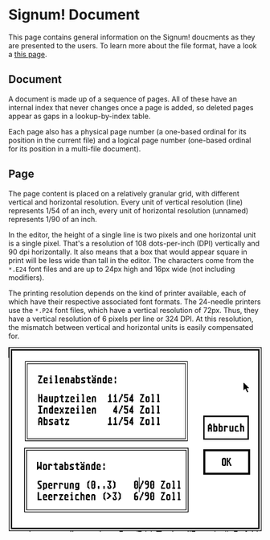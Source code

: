# Signum! Document

This page contains general information on the Signum! doucments as they are
presented to the users. To learn more about the file format, have a look
a [this page](format-sdoc.html).

## Document

A document is made up of a sequence of pages. All of these have an internal
index that never changes once a page is added, so deleted pages appear as
gaps in a lookup-by-index table.

Each page also has a physical page number (a one-based ordinal for its
position in the current file) and a logical page number (one-based ordinal
for its position in a multi-file document).

## Page

The page content is placed on a relatively granular grid, with different
vertical and horizontal resolution. Every unit of vertical resolution (line)
represents 1/54 of an inch, every unit of horizontal resolution (unnamed)
represents 1/90 of an inch.

In the editor, the height of a single line is two pixels and one horizontal
unit is a single pixel. That's a resolution of 108 dots-per-inch (DPI)
vertically and 90 dpi horizontally. It also means that a box that would appear
square in print will be less wide than tall in the editor. The characters
come from the `*.E24` font files and are up to 24px high and 16px wide (not
including modifiers).

The printing resolution depends on the kind of printer available, each of
which have their respective associated font formats. The 24-needle printers
use the `*.P24` font files, which have a vertical resolution of 72px. Thus,
they have a vertical resolution of 6 pixels per line or 324 DPI. At this
resolution, the mismatch between vertical and horizontal units is easily
compensated for.

![Layout Settings](img/layout-settings.png)
